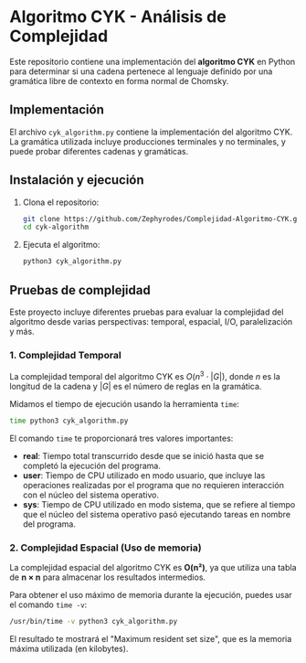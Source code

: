 # Algoritmo CYK - Análisis de Complejidad

Este repositorio contiene una implementación del **algoritmo CYK** en Python para determinar si una cadena pertenece al lenguaje definido por una gramática libre de contexto en forma normal de Chomsky.

## Implementación

El archivo `cyk_algorithm.py` contiene la implementación del algoritmo CYK. La gramática utilizada incluye producciones terminales y no terminales, y puede probar diferentes cadenas y gramáticas.

## Instalación y ejecución

1. Clona el repositorio:
   ```bash
   git clone https://github.com/Zephyrodes/Complejidad-Algoritmo-CYK.git
   cd cyk-algorithm

2. Ejecuta el algoritmo:
   ```bash
   python3 cyk_algorithm.py

## Pruebas de complejidad

Este proyecto incluye diferentes pruebas para evaluar la complejidad del algoritmo desde varias perspectivas: temporal, espacial, I/O, paralelización y más.

### 1. Complejidad Temporal

La complejidad temporal del algoritmo CYK es $O(n^3 \cdot |G|)$, donde $n$ es la longitud de la cadena y $|G|$ es el número de reglas en la gramática.

Midamos el tiempo de ejecución usando la herramienta `time`:

```bash
time python3 cyk_algorithm.py
```

El comando `time` te proporcionará tres valores importantes:

- **real**: Tiempo total transcurrido desde que se inició hasta que se completó la ejecución del programa.
- **user**: Tiempo de CPU utilizado en modo usuario, que incluye las operaciones realizadas por el programa que no requieren interacción con el núcleo del sistema operativo.
- **sys**: Tiempo de CPU utilizado en modo sistema, que se refiere al tiempo que el núcleo del sistema operativo pasó ejecutando tareas en nombre del programa.

### 2. Complejidad Espacial (Uso de memoria)

La complejidad espacial del algoritmo CYK es **O(n²)**, ya que utiliza una tabla de **n × n** para almacenar los resultados intermedios.

Para obtener el uso máximo de memoria durante la ejecución, puedes usar el comando `time -v`:

```bash
/usr/bin/time -v python3 cyk_algorithm.py
```
El resultado te mostrará el "Maximum resident set size", que es la memoria máxima utilizada (en kilobytes).

